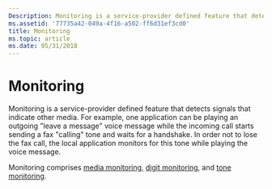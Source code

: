 ```yaml
---
Description: Monitoring is a service-provider defined feature that detects signals that indicate other media.
ms.assetid: '77735a42-049a-4f16-a502-ff6d31ef3cd0'
title: Monitoring
ms.topic: article
ms.date: 05/31/2018
---
```


# Monitoring

Monitoring is a service-provider defined feature that detects signals that indicate other media. For example, one application can be playing an outgoing "leave a message" voice message while the incoming call starts sending a fax "calling" tone and waits for a handshake. In order not to lose the fax call, the local application monitors for this tone while playing the voice message.

Monitoring comprises [media monitoring](/previous-versions/windows/desktop/legacy/ms725242(v=vs.85)), [digit monitoring](/previous-versions/windows/desktop/legacy/ms725185(v=vs.85)), and [tone monitoring](/previous-versions/windows/desktop/legacy/ms725520(v=vs.85)).

 

 